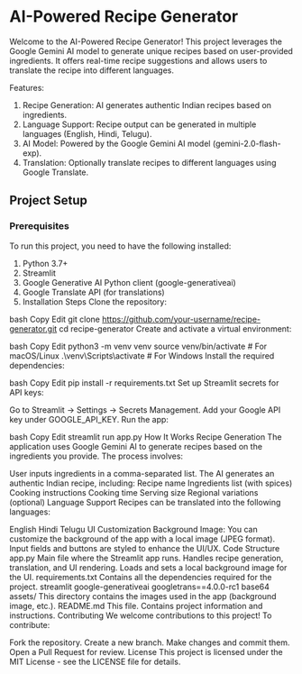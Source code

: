 # AI-Powered Recipe Generator
Welcome to the AI-Powered Recipe Generator! This project leverages the Google Gemini AI model to generate unique recipes based on user-provided ingredients. It offers real-time recipe suggestions and allows users to translate the recipe into different languages.

Features:
1. Recipe Generation: AI generates authentic Indian recipes based on ingredients.
2. Language Support: Recipe output can be generated in multiple languages (English, Hindi, Telugu).
3. AI Model: Powered by the Google Gemini AI model (gemini-2.0-flash-exp).
4. Translation: Optionally translate recipes to different languages using Google Translate.

## Project Setup
### Prerequisites
To run this project, you need to have the following installed:

1. Python 3.7+
2. Streamlit
3. Google Generative AI Python client (google-generativeai)
4. Google Translate API (for translations)
5. Installation Steps
Clone the repository:

bash
Copy
Edit
git clone https://github.com/your-username/recipe-generator.git
cd recipe-generator
Create and activate a virtual environment:

bash
Copy
Edit
python3 -m venv venv
source venv/bin/activate  # For macOS/Linux
.\venv\Scripts\activate   # For Windows
Install the required dependencies:

bash
Copy
Edit
pip install -r requirements.txt
Set up Streamlit secrets for API keys:

Go to Streamlit → Settings → Secrets Management.
Add your Google API key under GOOGLE_API_KEY.
Run the app:

bash
Copy
Edit
streamlit run app.py
How It Works
Recipe Generation
The application uses Google Gemini AI to generate recipes based on the ingredients you provide. The process involves:

User inputs ingredients in a comma-separated list.
The AI generates an authentic Indian recipe, including:
Recipe name
Ingredients list (with spices)
Cooking instructions
Cooking time
Serving size
Regional variations (optional)
Language Support
Recipes can be translated into the following languages:

English
Hindi
Telugu
UI Customization
Background Image: You can customize the background of the app with a local image (JPEG format).
Input fields and buttons are styled to enhance the UI/UX.
Code Structure
app.py
Main file where the Streamlit app runs.
Handles recipe generation, translation, and UI rendering.
Loads and sets a local background image for the UI.
requirements.txt
Contains all the dependencies required for the project.
streamlit
google-generativeai
googletrans==4.0.0-rc1
base64
assets/
This directory contains the images used in the app (background image, etc.).
README.md
This file. Contains project information and instructions.
Contributing
We welcome contributions to this project! To contribute:

Fork the repository.
Create a new branch.
Make changes and commit them.
Open a Pull Request for review.
License
This project is licensed under the MIT License - see the LICENSE file for details.

